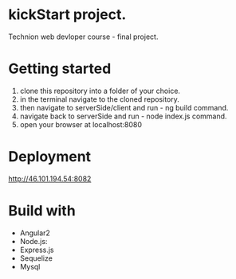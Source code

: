 # kickStart project.
Technion web devloper course - final project.

# Getting started 

1. clone this repository into a folder of your choice.
2. in the terminal navigate to the cloned repository.
3. then navigate to serverSide/client and run - ng build command.
4. navigate back to serverSide and run - node index.js command.
5. open your browser at localhost:8080

# Deployment
http://46.101.194.54:8082

# Build with

* Angular2
* Node.js:
 * Express.js
 * Sequelize
* Mysql
